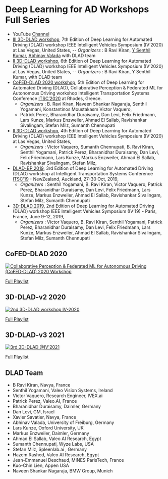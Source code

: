 # Deep Learning for AD Workshops Full Series
- YouTube [Channel](https://www.youtube.com/channel/UCRJxcVElG-p_VgoqOiGe-Rw/about)
- [III 3D-DLAD workshop](https://sites.google.com/view/3d-dlad-v3-iv2021), 7th Edition of Deep Learning for Automated Driving (DLAD) 
workshop IEEE Intelligent Vehicles Symposium (IV’2020) at Las Vegas, United States, 
    -- *Organizers* : B Ravi Kiran, [Y Senthil Kumar](https://www.linkedin.com/in/senthilyogamani/?originalSubdomain=ie), [Abhinav Valada](https://rl.uni-freiburg.de/people/valada) with DLAD team
- [II 3D-DLAD workshop](https://sites.google.com/view/3d-dlad-v2-iv2020/home), 6th Edition of Deep Learning for Automated Driving (DLAD) 
workshop IEEE Intelligent Vehicles Symposium (IV’2020) at Las Vegas, United States, 
    -- *Organizers* : B Ravi Kiran, Y Senthil Kumar, with DLAD team
- [CoFED-DLAD 2020 workshop](https://sites.google.com/view/cofed-dlad-2020/home), 5th Edition of Deep Learning for Automated Driving (DLAD), Collaborative Perception & Federated ML for Autonomous Driving
workshop Intelligent Transportation Systems Conference [ITSC’2020](https://www.ieee-itsc2020.org/) at Rhodes, Greece. 
    - *Organizers* : B. Ravi Kiran, Naveen Shankar Nagaraja, Senthil Yogamani, Konstantinos Moustakasm Victor Vaquero,  
    - Patrick Perez, Bharanidhar Duraisamy, Dan Levi, Felix Friedmann, Lars Kunze, Markus Enzweiler, Ahmad El Sallab, Ravishankar Sivalingam, Stefan Milz, Sumanth Chennupati
- [II 3D-DLAD workshop](https://sites.google.com/view/3d-dlad-v2-iv2020/home), 4th Edition of Deep Learning for Automated Driving (DLAD) 
workshop IEEE Intelligent Vehicles Symposium (IV’2020) at Las Vegas, United States, 
    - *Organizers* : Victor Vaquero, Sumanth Chennupati, B. Ravi Kiran, Senthil Yogamani, Patrick Perez, Bharanidhar Duraisamy, Dan Levi, Felix Friedmann, Lars Kunze, Markus Enzweiler, Ahmad El Sallab, Ravishankar Sivalingam, Stefan Milz, 
- [DLAD-BP 2019](https://sites.google.com/view/dlad-bp-itsc2019/), 3rd Edition of Deep Learning for Automated Driving (DLAD) workshop 
at Intelligent Transportation Systems Conference [ITSC’19](https://www.itsc2019.org/) - NewZealand, Auckland, 27-30 Oct, 2019, 
    - *Organizers* :  Senthil Yogamani, B. Ravi Kiran, Victor Vaquero, Patrick Perez, Bharanidhar Duraisamy, Dan Levi, Felix Friedmann, Lars Kunze, Markus Enzweiler, Ahmad El Sallab, Ravishankar Sivalingam, Stefan Milz, Sumanth Chennupati
- [3D-DLAD 2019](https://sites.google.com/view/3d-dlad-iv2019/), 2nd Edition of Deep Learning for Automated Driving (DLAD) 
workshop IEEE Intelligent Vehicles Symposium (IV’19) - Paris, France, June 9-12, 2019, 
    - *Organizers* : Victor Vaquero, B. Ravi Kiran, Senthil Yogamani, Patrick Perez, Bharanidhar Duraisamy, Dan Levi, Felix Friedmann, Lars Kunze, Markus Enzweiler, Ahmad El Sallab, Ravishankar Sivalingam, Stefan Milz, Sumanth Chennupati
    
## CoFED-DLAD 2020
[![ Collaborative Perception & Federated ML for Autonomous Driving (CoFED-DLAD) 2020 Workshop](https://res.cloudinary.com/marcomontalbano/image/upload/v1652613047/video_to_markdown/images/youtube---LTCvWXkuOE-c05b58ac6eb4c4700831b2b3070cd403.jpg)](https://youtu.be/-LTCvWXkuOE " Collaborative Perception & Federated ML for Autonomous Driving (CoFED-DLAD) 2020 Workshop")

[Full Playlist](https://youtube.com/playlist?list=PLMQLIUnu4fV0bVU9swHXct9c3agE_rJfj)

## 3D-DLAD-v2 2020
[![2nd 3D-DLAD workshop IV-2020](https://res.cloudinary.com/marcomontalbano/image/upload/v1652613430/video_to_markdown/images/youtube--WGFJlPBDu4w-c05b58ac6eb4c4700831b2b3070cd403.jpg)](https://youtu.be/WGFJlPBDu4w "2nd 3D-DLAD workshop IV-2020")

[Full Playlist](https://youtube.com/playlist?list=PLMQLIUnu4fV0A4RL9Yr5Uuo0gTyW3V5uG)

## 3D-DLAD-v3 2021
[![3rd 3D-DLAD @IV'2021](https://res.cloudinary.com/marcomontalbano/image/upload/v1652613563/video_to_markdown/images/youtube--gTQ_iHqJBf0-c05b58ac6eb4c4700831b2b3070cd403.jpg)](https://youtu.be/gTQ_iHqJBf0 "3rd 3D-DLAD @IV'2021")

[Full Playlist](https://youtube.com/playlist?list=PLMQLIUnu4fV1Ups3hB7F8aV2zOmB1dqmK)

## DLAD Team
- B Ravi Kiran, Navya, France
- Senthil Yogamani, Valeo Vision Systems, Ireland
- Victor Vaquero, Research Engineer, IVEX.ai
- Patrick Perez, Valeo.AI, France
- Bharanidhar Duraisamy, Daimler, Germany
- Dan Levi, GM, Israel
- Xavier Savatier, Navya, France
- Abhinav Valada, University of Freiburg, Germany
- Lars Kunze, Oxford University, UK
- Markus Enzweiler, Daimler, Germany
- Ahmad El Sallab, Valeo AI Research, Egypt
- Sumanth Chennupati, Wyze Labs, USA
- Stefan Milz, Spleenlab.ai , Germany
- Hazem Rashed, Valeo AI Research, Egypt
- Jean-Emmanuel Deschaud, MINES ParisTech, France
- Kuo-Chin Lien, Appen USA
- Naveen Shankar Nagaraja, BMW Group, Munich
